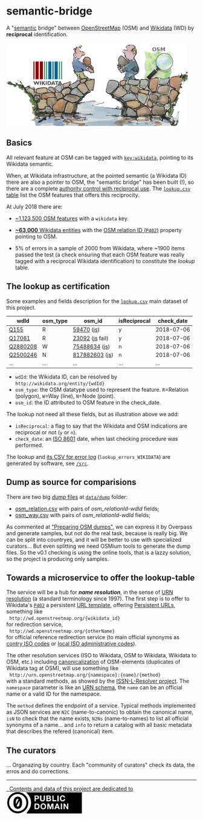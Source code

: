 # semantic-bridge
A "[semantic](https://en.wikipedia.org/wiki/Semantic_Web) bridge" between [OpenStreetMap](http://openstreetmap.org) (OSM) and [Wikidata](http://wikidata.org) (WD) by **reciprocal** identification.

[ ![](assets/wdOsm-semanticBridge-480px.jpeg) ](assets#credits)

## Basics

All relevant feature at OSM can be tagged with [`key:wikidata`](https://wiki.openstreetmap.org/wiki/Key:wikidata), pointing to its Wikidata semantic.

When, at Wikidata infrastructure, at the pointed semantic (a Wikidata ID) there are also a pointer to OSM, the "semantic bridge" has been built (!), so there are a complete [authority control with reciprocal use](https://www.wikidata.org/wiki/Q24075706). The [`lookup.csv` table](data/lookup.csv) list the OSM features that offers this reciprocity.

At July 2018 there are:

* [~1,123,500 OSM features](https://taginfo.openstreetmap.org/search?q=wikidata#keys) with a `wikidata` key.

* [**~63,000** Wikidata entities](https://query.wikidata.org/#SELECT%20%28COUNT%28DISTINCT%20%3Fitem%29%20AS%20%3Fcount%29%20WHERE%20%7B%3Fitem%20wdt%3AP402%20%5B%5D.%7D%0A) with the [OSM relation ID (`P402`)](http://wikidata.org/entity/P402) property pointing to OSM.

* 5% of errors in a sample of 2000 from Wikidata, where ~1900 items passed the test (a check ensuring that each OSM feature was really tagged with a reciprocal Wikidata identification) to constitute the *lookup* table.

## The lookup as certification

Some examples and fields description for the [`lookup.csv`](data/lookup.csv) main dataset of this project.

wdId|osm_type|osm_id|isReciprocal|check_date
----|--------|------|------|-------
[Q155](http://wikidata.org/entity/Q155)|R|[59470](https://www.openstreetmap.org/relation/59470) ([js](https://nominatim.openstreetmap.org/details.php?format=json&osmtype=R&osmid=59470))|y|2018-07-06
[Q17061](http://wikidata.org/entity/Q17061)|R|[23092](https://www.openstreetmap.org/relation/23092) ([js](https://nominatim.openstreetmap.org/details.php?format=json&osmtype=R&osmid=23092) fail)|y|2018-07-06
[Q2880208](http://wikidata.org/entity/Q2880208)|W|[75488634](https://www.openstreetmap.org/way/75488634) ([js](https://nominatim.openstreetmap.org/details.php?format=json&osmtype=W&osmid=75488634))|n|2018-07-06
[Q2500246](http://wikidata.org/entity/Q2500246)|N|[817882603](https://www.openstreetmap.org/node/817882603) ([js](https://nominatim.openstreetmap.org/details.php?format=json&osmtype=N&osmid=817882603))|n|2018-07-06
...|...|...|...|...

* `wdId`: the Wikidata ID, can be resolved by `http://wikidata.org/entity/{wdId}`
* `osm_type`: the OSM datatype used to represent the feature. `R`=Relation (polygon), `W`=Way (line), `N`=Node (point).
* `osm_id`: the ID attributed to OSM feature in the check_date.

The lookup not need all these fields, but as illustration above we add:
* `isReciprocal`: a flag to say that the Wikidata and OSM indications are reciprocal or not (`y` or `n`).
* `check_date`: an [ISO 8601](https://en.wikipedia.org/wiki/ISO_8601) date, when last checking procedure was performed.

The lookup and [its CSV for error log](data/lookup_errors_WIKIDATA.csv) (`lookup_errors_WIKIDATA`) are generated by software, see [`/src`](src).

## Dump as source for comparisions

There are two big [*dump* files](https://en.wikipedia.org/wiki/Database_dump) at [`data/dump`](data/dump) folder:

* [osm_relation.csv](data/dump/osm_relation.csv) with pairs of *osm_relationId-wdId* fields;
* [osm_way.csv](data/dump/osm_way.csv) with pairs of *osm_relationId-wdId* fields;

As commented at ["Preparing OSM dumps"](src/README.md#preparing-osm-dumps), we can express it by Overpass and generate samples, but not do the real task, because is really big.  We can be split into countryes, and it will be better to use  with specialized curators... But even splitting we need OSMium tools to generate the dump files. So the v0.1 checking is using the online tools, that is a lazzy solution, so the project is producing only samples.

## Towards a microservice to offer the lookup-table
The service will be a hub for ***name resolution***, in the sense of [URN resolution](https://tools.ietf.org/html/rfc2169) (a standard terminology since 1997). The first step is to offer to Wikidata's [`P402`](http://wikidata.org/entity/P402) a persistent [URL template](https://en.wikipedia.org/wiki/URL_Template), offering  [Persistent URLs](https://en.wikipedia.org/wiki/Persistent_uniform_resource_locator), something like <br/> &nbsp; `http://wd.openstreetmap.org/{wikidata_id}` <br/>for redirection service, <br/> &nbsp; `http://wd.openstreetmap.org/{otherName}` <br/>for official reference redirection service  (to main official synonyms as [contry ISO codes](https://datahub.io/core/country-codes) or [local ISO administrative codes](http://datasets.ok.org.br/state-codes)).

The other resolution services (ISO to Wikidata, OSM to Wikidata, Wikidata to OSM, etc.) including [canonicalization](https://en.wikipedia.org/wiki/Canonicalization) of OSM-elements (duplicates of Wikidata tag at OSM), will use something like <br/> &nbsp; `http://urn.openstreetmap.org/{namespace}:{name}/{method}` <br/>with a standard methods, as showed by the [ISSN-L-Resolver project](https://github.com/okfn-brasil/ISSN-L-Resolver). The `namespace` parameter is like an [URN schema](https://en.wikipedia.org/wiki/Uniform_Resource_Name), the `name` can be an official name or a valid ID for the namespace.

The `method` defines the endpoint of a service. Typical methods implemented as JSON services are `N2C` (name-to-canonic) to obtain the canonical name, `isN`  to check that the name exists, `N2Ns` (name-to-names) to list all official synonyms of a name... and `info` to return a catalog with all basic metadata that describes the refered (canonical) item.  

## The curators
... Organazing by country. Each "community of curators" check its data, the erros and do corrections.

------

[&#160; Contents and data of this project are dedicated to<br/> ![](assets/CC0-logo-200px.png) ](LICENSE.md)
